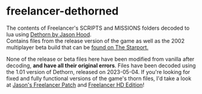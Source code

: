 # freelancer-dethorned
The contents of Freelancer's SCRIPTS and MISSIONS folders decoded to lua using [Dethorn by Jason Hood](http://adoxa.altervista.org/freelancer/tools.html#dethorn).  
Contains files from the release version of the game as well as the 2002 multiplayer beta build that can be [found on The Starport.](https://the-starport.net/freelancer/download/singlefile.php?cid=11&lid=2678)  

None of the release or beta files here have been modified from vanilla after decoding, **and have all their original errors**. Files have been decoded using the 1.01 version of Dethorn, released on 2023-05-04. If you're looking for fixed and fully functional versions of the game's thorn files, I'd take a look at [Jason's Freelancer Patch](http://adoxa.altervista.org/freelancer/dl.php?f=jflp) and [Freelancer HD Edition](https://github.com/BC46/freelancer-hd-edition)!